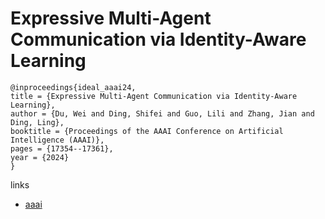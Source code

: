 # Expressive Multi-Agent Communication via Identity-Aware Learning

```
@inproceedings{ideal_aaai24,
title = {Expressive Multi-Agent Communication via Identity-Aware Learning},
author = {Du, Wei and Ding, Shifei and Guo, Lili and Zhang, Jian and Ding, Ling},
booktitle = {Proceedings of the AAAI Conference on Artificial Intelligence (AAAI)},
pages = {17354--17361},
year = {2024}
}
```

links
- [aaai](https://ojs.aaai.org/index.php/AAAI/article/view/29683)
